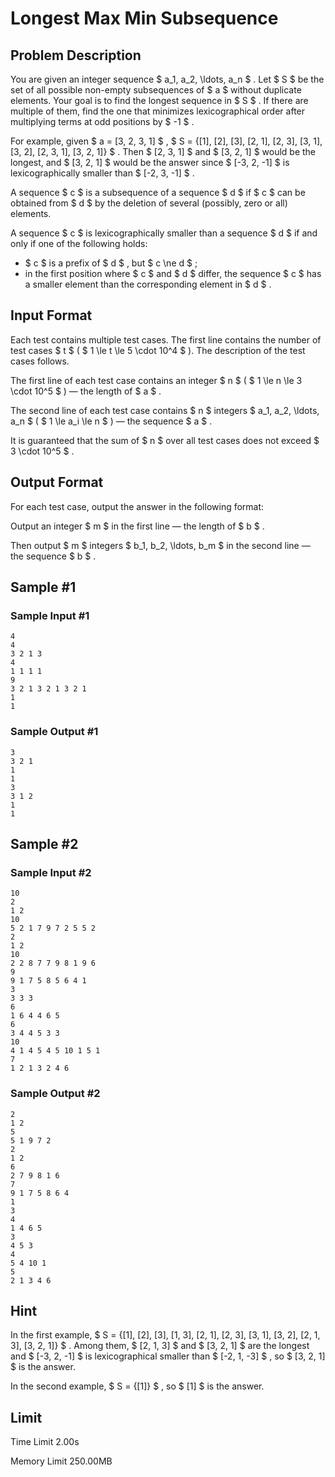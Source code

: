 # Longest Max Min Subsequence

## Problem Description

You are given an integer sequence $ a_1, a_2, \ldots, a_n $ . Let $ S $ be the set of all possible non-empty subsequences of $ a $ without duplicate elements. Your goal is to find the longest sequence in $ S $ . If there are multiple of them, find the one that minimizes lexicographical order after multiplying terms at odd positions by $ -1 $ .

For example, given $ a = [3, 2, 3, 1] $ , $ S = \{[1], [2], [3], [2, 1], [2, 3], [3, 1], [3, 2], [2, 3, 1], [3, 2, 1]\} $ . Then $ [2, 3, 1] $ and $ [3, 2, 1] $ would be the longest, and $ [3, 2, 1] $ would be the answer since $ [-3, 2, -1] $ is lexicographically smaller than $ [-2, 3, -1] $ .

A sequence $ c $ is a subsequence of a sequence $ d $ if $ c $ can be obtained from $ d $ by the deletion of several (possibly, zero or all) elements.

A sequence $ c $ is lexicographically smaller than a sequence $ d $ if and only if one of the following holds:

- $ c $ is a prefix of $ d $ , but $ c \ne d $ ;
- in the first position where $ c $ and $ d $ differ, the sequence $ c $ has a smaller element than the corresponding element in $ d $ .

## Input Format

Each test contains multiple test cases. The first line contains the number of test cases $ t $ ( $ 1 \le t \le 5 \cdot 10^4 $ ). The description of the test cases follows.

The first line of each test case contains an integer $ n $ ( $ 1 \le n \le 3 \cdot 10^5 $ ) — the length of $ a $ .

The second line of each test case contains $ n $ integers $ a_1, a_2, \ldots, a_n $ ( $ 1 \le a_i \le n $ ) — the sequence $ a $ .

It is guaranteed that the sum of $ n $ over all test cases does not exceed $ 3 \cdot 10^5 $ .

## Output Format

For each test case, output the answer in the following format:

Output an integer $ m $ in the first line — the length of $ b $ .

Then output $ m $ integers $ b_1, b_2, \ldots, b_m $ in the second line — the sequence $ b $ .

## Sample #1

### Sample Input #1

```
4
4
3 2 1 3
4
1 1 1 1
9
3 2 1 3 2 1 3 2 1
1
1
```

### Sample Output #1

```
3
3 2 1
1
1
3
3 1 2
1
1
```

## Sample #2

### Sample Input #2

```
10
2
1 2
10
5 2 1 7 9 7 2 5 5 2
2
1 2
10
2 2 8 7 7 9 8 1 9 6
9
9 1 7 5 8 5 6 4 1
3
3 3 3
6
1 6 4 4 6 5
6
3 4 4 5 3 3
10
4 1 4 5 4 5 10 1 5 1
7
1 2 1 3 2 4 6
```

### Sample Output #2

```
2
1 2
5
5 1 9 7 2
2
1 2
6
2 7 9 8 1 6
7
9 1 7 5 8 6 4
1
3
4
1 4 6 5
3
4 5 3
4
5 4 10 1
5
2 1 3 4 6
```

## Hint

In the first example, $ S = \{[1], [2], [3], [1, 3], [2, 1], [2, 3], [3, 1], [3, 2], [2, 1, 3], [3, 2, 1]\} $ . Among them, $ [2, 1, 3] $ and $ [3, 2, 1] $ are the longest and $ [-3, 2, -1] $ is lexicographical smaller than $ [-2, 1, -3] $ , so $ [3, 2, 1] $ is the answer.

In the second example, $ S = \{[1]\} $ , so $ [1] $ is the answer.

## Limit



Time Limit
2.00s

Memory Limit
250.00MB